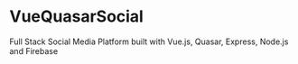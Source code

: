 # VueQuasarSocial
Full Stack Social Media Platform built with Vue.js, Quasar, Express, Node.js and Firebase
